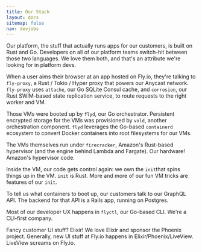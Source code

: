 ```yaml
---
title: Our Stack
layout: docs
sitemap: false
nav: devjobs
---
```


Our platform, the stuff that actually runs apps for our customers, is
built on Rust and Go. Developers on all of our platform teams
switch-hit between those two languages. We love them both, and
that&#39;s an attribute we&#39;re looking for in platform devs.

When a user aims their browser at an app hosted on Fly.io, they&#39;re
talking to `fly-proxy`, a Rust / Tokio / Hyper proxy that powers our
Anycast network.  `fly-proxy` uses `attache`, our Go SQLite Consul
cache, and `corrosion`, our Rust SWIM-based state replication service,
to route requests to the right worker and VM.

Those VMs were booted up by `flyd`, our Go orchestrator. Persistent
encrypted storage for the VMs was provisioned by `vold`, another
orchestration component. `flyd` leverages the Go-based `containerd`
ecosystem to convert Docker containers into root filesystems for our
VMs.

The VMs themselves run under `firecracker`, Amazon&#39;s Rust-based
hypervisor (and the engine behind Lambda and Fargate). Our hardware!
Amazon&#39;s hypervisor code.

Inside the VM, our code gets control again: we own the `init`that
spins things up in the VM. `init` is Rust. More and more of our fun VM
tricks are features of our `init`.

To tell us what containers to boot up, our customers talk to our
GraphQL API. The backend for that API is a Rails app, running on
Postgres.

Most of our developer UX happens in `flyctl`, our Go-based
CLI. We&#39;re a CLI-first company.

Fancy customer UI stuff? Elixir! We love Elixir and sponsor the
Phoenix project. Generally, new UI stuff at Fly.io happens in
Elixir/Phoenix/LiveView. LiveView screams on Fly.io.
